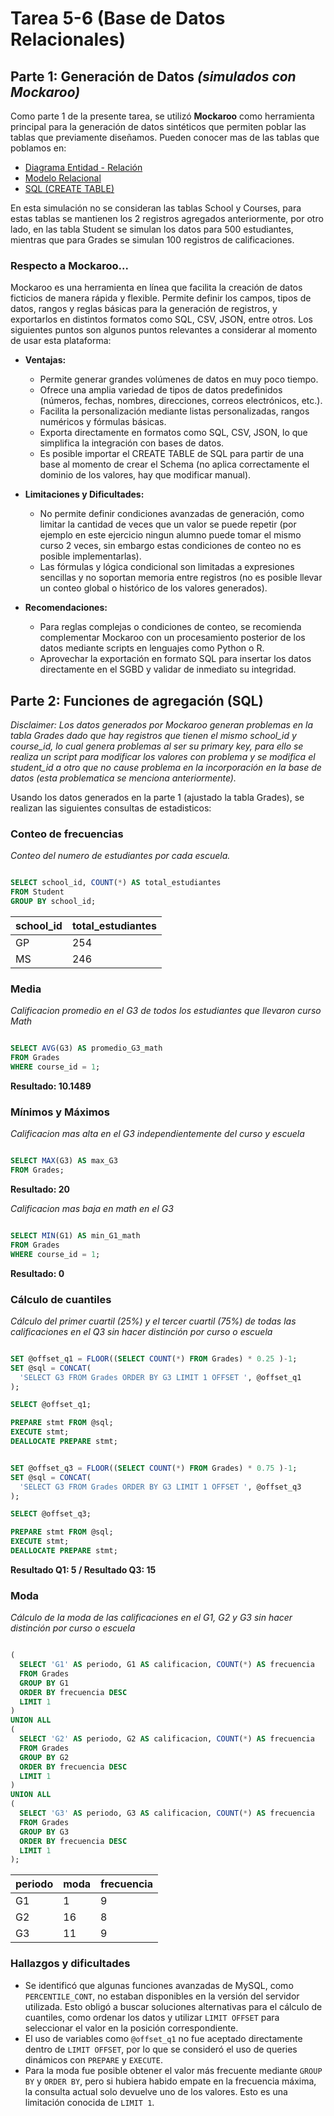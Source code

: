 # Tarea 5-6 (Base de Datos Relacionales)

## Parte 1: Generación de Datos *(simulados con Mockaroo)*

Como parte 1 de la presente tarea, se utilizó **Mockaroo** como herramienta principal para la generación de datos sintéticos que permiten poblar las tablas que previamente diseñamos. Pueden conocer mas de las tablas que poblamos en: 

- [Diagrama Entidad - Relación](../Tarea2/Tarea2.md)
- [Modelo Relacional](../Tarea3/Tarea3.md)
- [SQL (CREATE TABLE)](../Tarea4/Tarea4.md)

En esta simulación no se consideran las tablas School y Courses, para estas tablas se mantienen los 2 registros agregados anteriormente, por otro lado, en las tabla Student se simulan los datos para 500 estudiantes, mientras que para Grades se simulan 100 registros de calificaciones. 

### Respecto a Mockaroo...

Mockaroo es una herramienta en línea que facilita la creación de datos ficticios de manera rápida y flexible. Permite definir los campos, tipos de datos, rangos y reglas básicas para la generación de registros, y exportarlos en distintos formatos como SQL, CSV, JSON, entre otros. Los siguientes puntos son algunos puntos relevantes a considerar al momento de usar esta plataforma:

- **Ventajas:**
  - Permite generar grandes volúmenes de datos en muy poco tiempo.
  - Ofrece una amplia variedad de tipos de datos predefinidos (números, fechas, nombres, direcciones, correos electrónicos, etc.).
  - Facilita la personalización mediante listas personalizadas, rangos numéricos y fórmulas básicas.
  - Exporta directamente en formatos como SQL, CSV, JSON, lo que simplifica la integración con bases de datos.
  - Es posible importar el CREATE TABLE de SQL para partir de una base al momento de crear el Schema (no aplica correctamente el dominio de los valores, hay que modificar manual).

- **Limitaciones y Dificultades:**
  - No permite definir condiciones avanzadas de generación, como limitar la cantidad de veces que un valor se puede repetir (por ejemplo en este ejercicio ningun alumno puede tomar el mismo curso 2 veces, sin embargo estas condiciones de conteo no es posible implementarlas).
  - Las fórmulas y lógica condicional son limitadas a expresiones sencillas y no soportan memoria entre registros (no es posible llevar un conteo global o histórico de los valores generados).

- **Recomendaciones:**
  - Para reglas complejas o condiciones de conteo, se recomienda complementar Mockaroo con un procesamiento posterior de los datos mediante scripts en lenguajes como Python o R.
  - Aprovechar la exportación en formato SQL para insertar los datos directamente en el SGBD y validar de inmediato su integridad.


## Parte 2: Funciones de agregación (SQL)
  
*Disclaimer: Los datos generados por Mockaroo generan problemas en la tabla Grades dado que hay registros que tienen el mismo school_id y course_id, lo cual genera problemas al ser su primary key, para ello se realiza un script para modificar los valores con problema y se modifica el student_id a otro que no cause problema en la incorporación en la base de datos (esta problematica se menciona anteriormente).*

Usando los datos generados en la parte 1 (ajustado la tabla Grades), se realizan las siguientes consultas de estadisticos:

### Conteo de frecuencias

*Conteo del numero de estudiantes por cada escuela.*
```sql

SELECT school_id, COUNT(*) AS total_estudiantes
FROM Student
GROUP BY school_id;

```

| school_id | total_estudiantes |
|------------|-----------------|
| GP         | 254               |
| MS         | 246               |

### Media

*Calificacion promedio en el G3 de todos los estudiantes que llevaron curso Math*
```sql

SELECT AVG(G3) AS promedio_G3_math
FROM Grades
WHERE course_id = 1;

```
**Resultado: 10.1489**

### Mínimos y Máximos

*Calificacion mas alta en el G3 independientemente del curso y escuela*
```sql

SELECT MAX(G3) AS max_G3
FROM Grades;

```
**Resultado: 20**

*Calificacion mas baja en math en el G3*
```sql

SELECT MIN(G1) AS min_G1_math
FROM Grades
WHERE course_id = 1;

```
**Resultado: 0**

### Cálculo de cuantiles

*Cálculo del primer cuartil (25%) y el tercer cuartil (75%) de todas las calificaciones en el Q3 sin hacer distinción por curso o escuela*
```sql

SET @offset_q1 = FLOOR((SELECT COUNT(*) FROM Grades) * 0.25 )-1;
SET @sql = CONCAT(
  'SELECT G3 FROM Grades ORDER BY G3 LIMIT 1 OFFSET ', @offset_q1
);

SELECT @offset_q1;

PREPARE stmt FROM @sql;
EXECUTE stmt;
DEALLOCATE PREPARE stmt;


SET @offset_q3 = FLOOR((SELECT COUNT(*) FROM Grades) * 0.75 )-1;
SET @sql = CONCAT(
  'SELECT G3 FROM Grades ORDER BY G3 LIMIT 1 OFFSET ', @offset_q3
);

SELECT @offset_q3;

PREPARE stmt FROM @sql;
EXECUTE stmt;
DEALLOCATE PREPARE stmt;

```
**Resultado Q1: 5 / Resultado Q3: 15**

### Moda

*Cálculo de la moda de las calificaciones en el G1, G2 y G3 sin hacer distinción por curso o escuela*
```sql

(
  SELECT 'G1' AS periodo, G1 AS calificacion, COUNT(*) AS frecuencia
  FROM Grades
  GROUP BY G1
  ORDER BY frecuencia DESC
  LIMIT 1
)
UNION ALL
(
  SELECT 'G2' AS periodo, G2 AS calificacion, COUNT(*) AS frecuencia
  FROM Grades
  GROUP BY G2
  ORDER BY frecuencia DESC
  LIMIT 1
)
UNION ALL
(
  SELECT 'G3' AS periodo, G3 AS calificacion, COUNT(*) AS frecuencia
  FROM Grades
  GROUP BY G3
  ORDER BY frecuencia DESC
  LIMIT 1
);


```

| periodo | moda | frecuencia |
|---------|--------------|------------|
| G1      | 1            | 9          |
| G2      | 16           | 8          |
| G3      | 11           | 9          |


### Hallazgos y dificultades

- Se identificó que algunas funciones avanzadas de MySQL, como `PERCENTILE_CONT`, no estaban disponibles en la versión del servidor utilizada. Esto obligó a buscar soluciones alternativas para el cálculo de cuantiles, como ordenar los datos y utilizar `LIMIT OFFSET` para seleccionar el valor en la posición correspondiente.
- El uso de variables como `@offset_q1` no fue aceptado directamente dentro de `LIMIT OFFSET`, por lo que se consideró el uso de queries dinámicos con `PREPARE` y `EXECUTE`.
- Para la moda fue posible obtener el valor más frecuente mediante `GROUP BY` y `ORDER BY`, pero si hubiera habido empate en la frecuencia máxima, la consulta actual solo devuelve uno de los valores. Esto es una limitación conocida de `LIMIT 1`.

